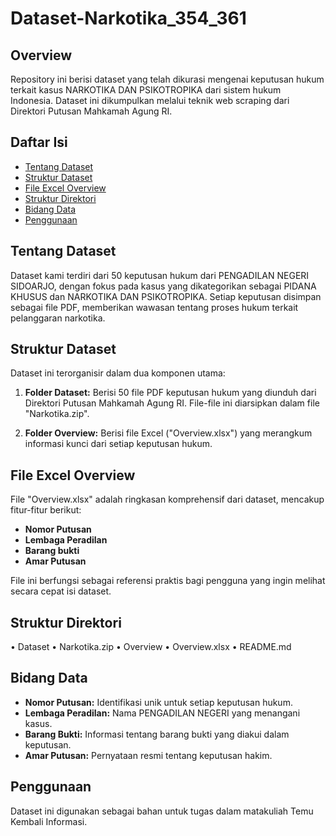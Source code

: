 # Dataset-Narkotika_354_361

## Overview

Repository ini berisi dataset yang telah dikurasi mengenai keputusan hukum terkait kasus NARKOTIKA DAN PSIKOTROPIKA dari sistem hukum Indonesia. Dataset ini dikumpulkan melalui teknik web scraping dari Direktori Putusan Mahkamah Agung RI.

## Daftar Isi

- [Tentang Dataset](#tentang-dataset)
- [Struktur Dataset](#struktur-dataset)
- [File Excel Overview](#file-excel-overview)
- [Struktur Direktori](#struktur-direktori)
- [Bidang Data](#bidang-data)
- [Penggunaan](#penggunaan)

## Tentang Dataset

Dataset kami terdiri dari 50 keputusan hukum dari PENGADILAN NEGERI SIDOARJO, dengan fokus pada kasus yang dikategorikan sebagai PIDANA KHUSUS dan NARKOTIKA DAN PSIKOTROPIKA. Setiap keputusan disimpan sebagai file PDF, memberikan wawasan tentang proses hukum terkait pelanggaran narkotika.

## Struktur Dataset

Dataset ini terorganisir dalam dua komponen utama:

1. **Folder Dataset:** Berisi 50 file PDF keputusan hukum yang diunduh dari Direktori Putusan Mahkamah Agung RI. File-file ini diarsipkan dalam file "Narkotika.zip".

2. **Folder Overview:** Berisi file Excel ("Overview.xlsx") yang merangkum informasi kunci dari setiap keputusan hukum.

## File Excel Overview

File "Overview.xlsx" adalah ringkasan komprehensif dari dataset, mencakup fitur-fitur berikut:

- **Nomor Putusan**
- **Lembaga Peradilan**
- **Barang bukti**
- **Amar Putusan**

File ini berfungsi sebagai referensi praktis bagi pengguna yang ingin melihat secara cepat isi dataset.

## Struktur Direktori

•	Dataset
  •	Narkotika.zip
•	Overview
  •	Overview.xlsx
•	README.md

## Bidang Data

- **Nomor Putusan:** Identifikasi unik untuk setiap keputusan hukum.
- **Lembaga Peradilan:** Nama PENGADILAN NEGERI yang menangani kasus.
- **Barang Bukti:** Informasi tentang barang bukti yang diakui dalam keputusan.
- **Amar Putusan:** Pernyataan resmi tentang keputusan hakim.

## Penggunaan

Dataset ini digunakan sebagai bahan untuk tugas dalam matakuliah Temu Kembali Informasi.
